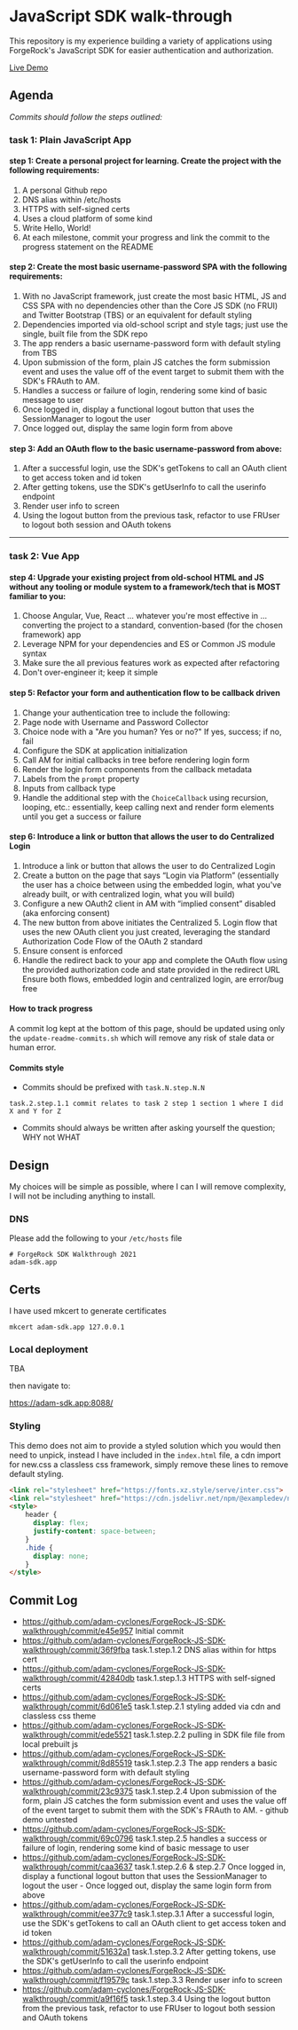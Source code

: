 # JavaScript SDK walk-through
This repository is my experience building a variety of applications using ForgeRock's JavaScript SDK for easier authentication and authorization.

[Live Demo](https://adam-cyclones.github.io/ForgeRock-JS-SDK-walkthrough/index.html)

## Agenda
_Commits should follow the steps outlined:_
### task 1: Plain JavaScript App
#### step 1: Create a personal project for learning. Create the project with the following requirements:
1. A personal Github repo
2. DNS alias within /etc/hosts
3. HTTPS with self-signed certs
4. Uses a cloud platform of some kind
5. Write Hello, World!
6. At each milestone, commit your progress and link the commit to the progress statement on the README
#### step 2: Create the most basic username-password SPA with the following requirements:
1. With no JavaScript framework, just create the most basic HTML, JS and CSS SPA with no dependencies other than the Core JS SDK (no FRUI) and Twitter Bootstrap (TBS) or an equivalent for default styling
2. Dependencies imported via old-school script and style tags; just use the single, built file from the SDK repo
3. The app renders a basic username-password form with default styling from TBS
4. Upon submission of the form, plain JS catches the form submission event and uses the value off of the event target to submit them with the SDK's FRAuth to AM.
5. Handles a success or failure of login, rendering some kind of basic message to user
6. Once logged in, display a functional logout button that uses the SessionManager to logout the user
7. Once logged out, display the same login form from above
#### step 3: Add an OAuth flow to the basic username-password from above:
1. After a successful login, use the SDK's getTokens to call an OAuth client to get access token and id token
2. After getting tokens, use the SDK's getUserInfo to call the userinfo endpoint
3. Render user info to screen
4. Using the logout button from the previous task, refactor to use FRUser to logout both session and OAuth tokens
---
### task 2: Vue App
#### step 4: Upgrade your existing project from old-school HTML and JS without any tooling or module system to a framework/tech that is MOST familiar to you:
1. Choose Angular, Vue, React ... whatever you're most effective in ... converting the project to a standard, convention-based (for the chosen framework) app
2. Leverage NPM for your dependencies and ES or Common JS module syntax
3. Make sure the all previous features work as expected after refactoring
4. Don't over-engineer it; keep it simple
#### step 5: Refactor your form and authentication flow to be callback driven
1. Change your authentication tree to include the following:
2. Page node with Username and Password Collector
3. Choice node with a "Are you human? Yes or no?" If yes, success; if no, fail
4. Configure the SDK at application initialization
5. Call AM for initial callbacks in tree before rendering login form
6. Render the login form components from the callback metadata
7. Labels from the `prompt` property
8. Inputs from callback type
9. Handle the additional step with the `ChoiceCallback` using recursion, looping, etc.: essentially, keep calling next and render form elements until you get a success or failure
#### step 6: Introduce a link or button that allows the user to do Centralized Login
1. Introduce a link or button that allows the user to do Centralized Login
2. Create a button on the page that says “Login via Platform” (essentially the user has a choice between using the embedded login, what you've already built, or with centralized login, what you will build)
3. Configure a new OAuth2 client in AM with “implied consent” disabled (aka enforcing consent)
4. The new button from above initiates the Centralized 5. Login flow that uses the new OAuth client you just created, leveraging the standard Authorization Code Flow of the OAuth 2 standard
5. Ensure consent is enforced
6. Handle the redirect back to your app and complete the OAuth flow using the provided authorization code and state provided in the redirect URL
Ensure both flows, embedded login and centralized login, are error/bug free


#### How to track progress
A commit log kept at the bottom of this page, should be updated using only the `update-readme-commits.sh` which will remove any risk of
stale data or human error. 

#### Commits style
- Commits should be prefixed with `task.N.step.N.N` 
```
task.2.step.1.1 commit relates to task 2 step 1 section 1 where I did X and Y for Z
```
- Commits should always be written after asking yourself the question; WHY not WHAT

## Design
My choices will be simple as possible, where I can I will remove complexity, I will not be including anything to install.

### DNS
Please add the following to your `/etc/hosts` file
```
# ForgeRock SDK Walkthrough 2021
adam-sdk.app
```

## Certs
I have used mkcert to generate certificates
```
mkcert adam-sdk.app 127.0.0.1
```

### Local deployment
TBA

then navigate to:

https://adam-sdk.app:8088/

### Styling
This demo does not aim to provide a styled solution which you would then need to unpick, instead I have included in the 
`index.html` file, a cdn import for new.css a classless css framework, simply remove these lines to remove default styling.
``` html
<link rel="stylesheet" href="https://fonts.xz.style/serve/inter.css">
<link rel="stylesheet" href="https://cdn.jsdelivr.net/npm/@exampledev/new.css@1.1.2/new.min.css">
<style>
    header {
      display: flex;
      justify-content: space-between;
    }
    .hide {
      display: none;
    }
</style>
```

## Commit Log
- https://github.com/adam-cyclones/ForgeRock-JS-SDK-walkthrough/commit/e45e957 Initial commit
- https://github.com/adam-cyclones/ForgeRock-JS-SDK-walkthrough/commit/36f9fba task.1.step.1.2 DNS alias within  for https cert
- https://github.com/adam-cyclones/ForgeRock-JS-SDK-walkthrough/commit/42840db task.1.step.1.3 HTTPS with self-signed certs
- https://github.com/adam-cyclones/ForgeRock-JS-SDK-walkthrough/commit/6d061e5 task.1.step.2.1 styling added via cdn and classless css theme
- https://github.com/adam-cyclones/ForgeRock-JS-SDK-walkthrough/commit/ede5521 task.1.step.2.2 pulling in SDK file file from local prebuilt js
- https://github.com/adam-cyclones/ForgeRock-JS-SDK-walkthrough/commit/8d85519 task.1.step.2.3 The app renders a basic username-password form with default styling
- https://github.com/adam-cyclones/ForgeRock-JS-SDK-walkthrough/commit/23c9375 task.1.step.2.4 Upon submission of the form, plain JS catches the form submission event and uses the value off of the event target to submit them with the SDK's FRAuth to AM. - github demo untested
- https://github.com/adam-cyclones/ForgeRock-JS-SDK-walkthrough/commit/69c0796 task.1.step.2.5 handles a success or failure of login, rendering some kind of basic message to user
- https://github.com/adam-cyclones/ForgeRock-JS-SDK-walkthrough/commit/caa3637 task.1.step.2.6 & step.2.7 Once logged in, display a functional logout button that uses the SessionManager to logout the user - Once logged out, display the same login form from above
- https://github.com/adam-cyclones/ForgeRock-JS-SDK-walkthrough/commit/ee377c9 task.1.step.3.1 After a successful login, use the SDK's getTokens to call an OAuth client to get access token and id token
- https://github.com/adam-cyclones/ForgeRock-JS-SDK-walkthrough/commit/51632a1 task.1.step.3.2 After getting tokens, use the SDK's getUserInfo to call the userinfo endpoint
- https://github.com/adam-cyclones/ForgeRock-JS-SDK-walkthrough/commit/f19579c task.1.step.3.3 Render user info to screen
- https://github.com/adam-cyclones/ForgeRock-JS-SDK-walkthrough/commit/a9f16f5 task.1.step.3.4 Using the logout button from the previous task, refactor to use FRUser to logout both session and OAuth tokens
